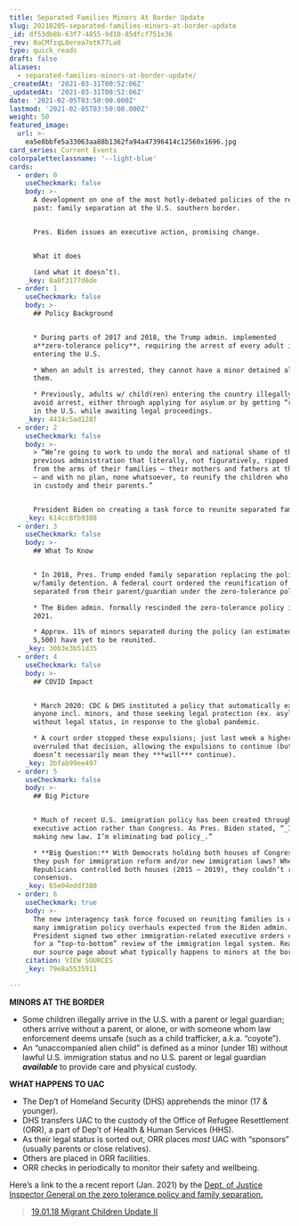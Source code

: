 ```yaml
---
title: Separated Families Minors At Border Update
slug: 20210205-separated-families-minors-at-border-update
_id: df53db8b-63f7-4855-9d10-85dfcf751e36
_rev: 0aCMfzqL0erea7otK77La8
type: quick_reads
draft: false
aliases:
  - separated-families-minors-at-border-update/
_createdAt: '2021-03-31T00:52:06Z'
_updatedAt: '2021-03-31T00:52:06Z'
date: '2021-02-05T03:50:00.000Z'
lastmod: '2021-02-05T03:50:00.000Z'
weight: 50
featured_image:
  url: >-
    ea5e8bbfe5a33063aa88b1362fa94a47396414c12560x1696.jpg
card_series: Current Events
colorpaletteclassname: '--light-blue'
cards:
  - order: 0
    useCheckmark: false
    body: >-
      A development on one of the most hotly-debated policies of the recent
      past: family separation at the U.S. southern border.


      Pres. Biden issues an executive action, promising change.


      What it does  

      (and what it doesn’t).
    _key: 0a0f3177d6de
  - order: 1
    useCheckmark: false
    body: >-
      ## Policy Background


      * During parts of 2017 and 2018, the Trump admin. implemented
      a**zero-tolerance policy**, requiring the arrest of every adult illegally
      entering the U.S.

      * When an adult is arrested, they cannot have a minor detained alongside
      them.

      * Previously, adults w/ child(ren) entering the country illegally could
      avoid arrest, either through applying for asylum or by getting “released”
      in the U.S. while awaiting legal proceedings.
    _key: 4414c5ad128f
  - order: 2
    useCheckmark: false
    body: >-
      > “We’re going to work to undo the moral and national shame of the
      previous administration that literally, not figuratively, ripped children
      from the arms of their families — their mothers and fathers at the border
      — and with no plan, none whatsoever, to reunify the children who are still
      in custody and their parents.”


      President Biden on creating a task force to reunite separated families.
    _key: 614cc8fb9388
  - order: 3
    useCheckmark: false
    body: >-
      ## What To Know


      * In 2018, Pres. Trump ended family separation replacing the policy
      w/family detention. A federal court ordered the reunification of minors
      separated from their parent/guardian under the zero-tolerance policy.

      * The Biden admin. formally rescinded the zero-tolerance policy in Jan.
      2021.

      * Approx. 11% of minors separated during the policy (an estimated 628 of
      5,500) have yet to be reunited.
    _key: 30b3e3b51d35
  - order: 4
    useCheckmark: false
    body: >-
      ## COVID Impact


      * March 2020: CDC & DHS instituted a policy that automatically expelled
      anyone incl. minors, and those seeking legal protection (ex. asylum),
      without legal status, in response to the global pandemic.

      * A court order stopped these expulsions; just last week a higher court
      overruled that decision, allowing the expulsions to continue (but this
      doesn’t necessarily mean they ***will*** continue).
    _key: 3bfab99ee497
  - order: 5
    useCheckmark: false
    body: >-
      ## Big Picture


      * Much of recent U.S. immigration policy has been created through
      executive action rather than Congress. As Pres. Biden stated, “_I’m not
      making new law. I’m eliminating bad policy_.”

      * **Big Question:** With Democrats holding both houses of Congress, will
      they push for immigration reform and/or new immigration laws? When
      Republicans controlled both houses (2015 – 2019), they couldn’t reach a
      consensus.
    _key: 65e04eddf380
  - order: 6
    useCheckmark: true
    body: >-
      The new interagency task force focused on reuniting families is one of the
      many immigration policy overhauls expected from the Biden admin. The
      President signed two other immigration-related executive orders calling
      for a “top-to-bottom” review of the immigration legal system. Read more on
      our source page about what typically happens to minors at the border.
    citation: VIEW SOURCES
    _key: 79e8a5535911

---
```

**MINORS AT THE BORDER**

* Some children illegally arrive in the U.S. with a parent or legal guardian; others arrive without a parent, or alone, or with someone whom law enforcement deems unsafe (such as a child trafficker, a.k.a. “coyote”).
* An “unaccompanied alien child” is defined as a minor (under 18) without lawful U.S. immigration status and no U.S. parent or legal guardian ***available*** to provide care and physical custody.

**WHAT HAPPENS TO UAC**

* The Dep’t of Homeland Security (DHS) apprehends the minor (17 & younger).
* DHS transfers UAC to the custody of the Office of Refugee Resettlement (ORR), a part of Dep’t of Health & Human Services (HHS).
* As their legal status is sorted out, ORR places *most* UAC with “sponsors” (usually parents or close relatives).
* Others are placed in ORR facilities.
* ORR checks in periodically to monitor their safety and wellbeing.

Here’s a link to the a recent report (Jan. 2021) by the [Dept. of Justice Inspector General on the zero tolerance policy and family separation.](https://www.pbs.org/newshour/nation/government-watchdog-doj-failed-zero-tolerance-management)

> [19.01.18 Migrant Children Update II](https://smarthernews.com/19-01-18-migrant-children-update-ii/)